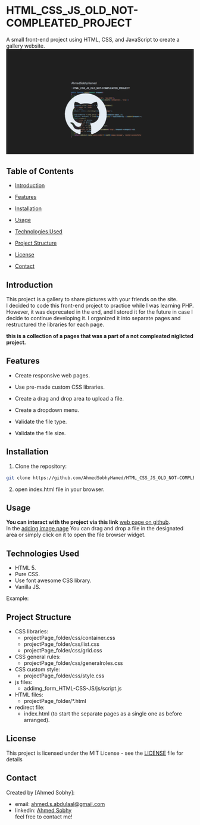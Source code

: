 # HTML_CSS_JS_OLD_NOT-COMPLEATED_PROJECT

A small front-end project using HTML, CSS, and JavaScript to create a gallery website.
![](repo-image/name.png)

## Table of Contents

- [Introduction](#introduction)
- [Features](#features)
- [Installation](#installation)
- [Usage](#usage)
- [Technologies Used](#technologies-used)
- [Project Structure](#project-structure)
- [License](#license)
- [Contact](#contact)

  <!-- intro -->

## Introduction

This project is a gallery to share pictures with your friends on the site.
<br>
I decided to code this front-end project to practice while I was learning PHP. However, it was deprecated in the end, and I stored it for the future in case I decide to continue developing it. I organized it into separate pages and restructured the libraries for each page.

**this is a collection of a pages that was a part of a not compleated niglicted project.**

  <!-- technologies was used with links if available -->

## Features

- Create responsive web pages.
- Use pre-made custom CSS libraries.
- Create a drag and drop area to upload a file.
- Create a dropdown menu.
- Validate the file type.
- Validate the file size.

  <!-- get start and how to run with the prerequisites mintion -->

## Installation

1. Clone the repository:

```sh
git clone https://github.com/AhmedSobhyHamed/HTML_CSS_JS_OLD_NOT-COMPLEATED_PROJECT.git
```

2. open index.html file in your browser.

  <!-- usage or how to interact with this technologies like api end points and what they do -->

## Usage

**You can interact with the project via this link**
[web page on github](https://ahmedsobhyhamed.github.io/HTML_CSS_JS_OLD_NOT-COMPLEATED_PROJECT/).
<br>
In the
[adding image page](https://ahmedsobhyhamed.github.io/HTML_CSS_JS_OLD_NOT-COMPLEATED_PROJECT/addimg_form_HTML-CSS-JS/addimg.html)
You can drag and drop a file in the designated area or simply click on it to open the file browser widget.

## Technologies Used

- HTML 5.
- Pure CSS.
- Use font awesome CSS library.
- Vanilla JS.

Example:

  <!-- about the project and a digram of how it work -->

## Project Structure

- CSS libraries:
  - projectPage_folder/css/container.css
  - projectPage_folder/css/list.css
  - projectPage_folder/css/grid.css
- CSS general rules:
  - projectPage_folder/css/generalroles.css
- CSS custom style:
  - projectPage_folder/css/style.css
- js files:
  - addimg_form_HTML-CSS-JS/js/script.js
- HTML files:
  - projectPage_folder/\*.html
- redirect file:
  - index.html
  (to start the separate pages as a single one as before arranged).
    <!-- licance -->

## License

This project is licensed under the MIT License - see the [LICENSE](/LICENSE) file for details

  <!-- contacts -->

## Contact

Created by [Ahmed Sobhy]:

- email: [ahmed.s.abdulaal@gmail.com](mailto:ahmed.s.abdulaal@gmail.com)
- linkedin: [Ahmed Sobhy](https://www.linkedin.com/in/ahmed-sobhy-b824b7201/)
  <br>
  feel free to contact me!

